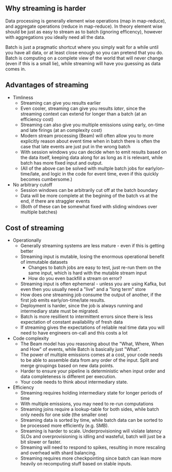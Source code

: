 ## Why streaming is harder

Data processing is generally element wise operations (map in map-reduce), and aggregate operations (reduce in map-reduce). In theory element wise should be just as easy to stream as to batch (ignoring efficency), however with aggregations you ideally need all the data.

Batch is just a pragmatic shortcut where you simply wait for a while until you have all data, or at least close enough so you can pretend that you do. Batch is computing on a complete view of the world that will never change (even if this is a small lie), while streaming will have you guessing as data comes in.

## Advantages of streaming

* Timliness
    * Streaming can give you results earlier
    * Even cooler, streaming can give you results *later*, since the streaming context can extend for longer than a batch (at an efficiency cost)
    * Streaming can also give you multiple emissions using early, on-time and late firings (at an complexity cost)
    * Modern stream processing (Beam) will often allow you to more explicitly reason about event time when in batch there is often the case that late events are just put in the wrong batch
    * With session windows you can decide when to emit results based on the data itself, keeping data along for as long as it is relevant, while batch has more fixed input and output.
    * (All of the above can be solved with multple batch jobs for early/on-time/late, and logic in the code for event time, even if this quickly becomes cumbersome.)
* No arbitrary cutoff
    * Session windows can be arbitrarily cut off at the batch boundary
    * Data will be more complete at the begining of the batch vs at the end, if there are straggler events
    * (Both of these can be somewhat fixed with sliding windows over multiple batches)

## Cost of streaming

* Operationally
    * Generally streaming systems are less mature - even if this is getting better
    * Streaming input is mutable, losing the enormous operational benefit of immutable datasets
        * Changes to batch jobs are easy to test, just re-run them on the same input, which is hard with the mutable stream input
        * How do you even backfill a stream on error? 
    * Streaming input is often ephemeral - unless you are using Kafka, but even then you usually need a "live" and a "long term" store
    * How does one streaming job consume the output of another, if the first job emits early/on-time/late results.
    * Deployment is harder, since the job is always running and intermediary state must be migrated.
    * Batch is more resillient to intermittent errors since there is less expectation of constant availability of fresh data
    * If streaming gives the expectations of reliable real time data you will need to have engineers on-call and this costs a lot
* Code complexity
    * The Beam model has you reasoning about the "What, Where, When and How" of events, while Batch is basically just "What".
    * The power of multiple emissions comes at a cost, your code needs to be able to assemble data from any order of the input. Split and merge groupings based on new data points.
    * Harder to ensure your pipeline is deterministic when input order and data completeness is different per execution.
    * Your code needs to think about intermediary state.
* Efficiency
    * Streaming requires holding intermediary state for longer periods of time
    * With multiple emissions, you may need to re-run computations
    * Streaming joins require a lookup-table for both sides, while batch only needs for one side (the smaller one)
    * Streaming data is sorted by time, while batch data can be sorted to be processed more efficiently (e.g. SMB).
    * Streaming is harder to scale. Underprovisioning will violate latency SLOs and overprovisioning is idling and wasteful, batch will just be a bit slower or faster.
    * Streaming will need to respond to spikes, resulting in more rescaling and overhead with shard balancing.
    * Streaming requires more checkpointing since batch can lean more heavily on recomputing stuff based on stable inputs.